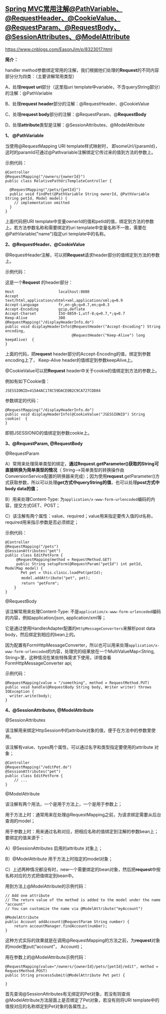 ## [Spring MVC常用注解@PathVariable、@RequestHeader、@CookieValue、@RequestParam、@RequestBody、@SessionAttributes、@ModelAttribute](https://www.cnblogs.com/EasonJim/p/8323017.html)





https://www.cnblogs.com/EasonJim/p/8323017.html



**简介：**

handler method参数绑定常用的注解，我们根据他们处理的**Request**的不同内容部分分为四类：（主要讲解常用类型）

A、处理**requet uri**部分（这里指uri template中variable，不含queryString部分）的注解：@PathVariable

B、处理**request header**部分的注解：@RequestHeader、@CookieValue

C、处理**request body**部分的注解：@RequestParam、@**RequestBody**

D、处理**attribute**类型是注解：@SessionAttributes、@ModelAttribute

**1、 @PathVariable** 

当使用@RequestMapping URI template样式映射时， 即someUrl/{paramId}，这时的paramId可通过@Pathvariable注解绑定它传过来的值到方法的参数上。

示例代码： 

```
@Controller  
@RequestMapping("/owners/{ownerId}")  
public class RelativePathUriTemplateController {  
  
  @RequestMapping("/pets/{petId}")  
  public void findPet(@PathVariable String ownerId, @PathVariable String petId, Model model) {      
    // implementation omitted   
  }  
}  
```

上面代码把URI template中变量ownerId的值和petId的值，绑定到方法的参数上。若方法参数名称和需要绑定的uri template中变量名称不一致，需要在@PathVariable("name")指定uri template中的名称。

**2、@RequestHeader、@CookieValue**

@RequestHeader注解，可以把**Request**请求header部分的值绑定到方法的参数上。

示例代码：

这是一个**Request** 的header部分：

```
Host                    localhost:8080  
Accept                  text/html,application/xhtml+xml,application/xml;q=0.9  
Accept-Language         fr,en-gb;q=0.7,en;q=0.3  
Accept-Encoding         gzip,deflate  
Accept-Charset          ISO-8859-1,utf-8;q=0.7,*;q=0.7  
Keep-Alive              300  
@RequestMapping("/displayHeaderInfo.do")  
public void displayHeaderInfo(@RequestHeader("Accept-Encoding") String encoding,  
                              @RequestHeader("Keep-Alive") long keepAlive)  {  
}   
```

上面的代码，把**request** header部分的Accept-Encoding的值，绑定到参数encoding上了， Keep-Alive header的值绑定到参数keepAlive上。

@CookieValue可以把**Request** header中关于cookie的值绑定到方法的参数上。

例如有如下Cookie值：

```
JSESSIONID=415A4AC178C59DACE0B2C9CA727CDD84 
```

参数绑定的代码：

```
@RequestMapping("/displayHeaderInfo.do")  
public void displayHeaderInfo(@CookieValue("JSESSIONID") String cookie)  {  
}  
```

即把JSESSIONID的值绑定到参数cookie上。 

**3、@RequestParam, @RequestBody**

@RequestParam 

A）常用来处理简单类型的绑定，**通过Request.getParameter()获取的String可直接转换为简单类型的情况**（ String-->简单类型的转换操作由ConversionService配置的转换器来完成）；因为使用**request**.getParameter()方式获取参数，所以可以处理**get方式中queryString的值**，也可以处理**post方式中 body data的值**；

B）用来处理Content-Type: 为`application/x-www-form-urlencoded`编码的内容，提交方式GET、POST；

C）该注解有两个属性：value、required；value用来指定要传入值的id名称，required用来指示参数是否必须绑定；

示例代码：

```
@Controller  
@RequestMapping("/pets")  
@SessionAttributes("pet")  
public class EditPetForm {  
     @RequestMapping(method = RequestMethod.GET)  
     public String setupForm(@RequestParam("petId") int petId, ModelMap model) {  
       Pet pet = this.clinic.loadPet(petId);  
   　　 model.addAttribute("pet", pet);  
   　　 return "petForm";  
    }  
}
```

@RequestBody

该注解常用来处理Content-Type: 不是`application/x-www-form-urlencoded`编码的内容，例如application/json, application/xml等；

它是通过使用HandlerAdapter配置的`HttpMessageConverters`来解析post data body，然后绑定到相应的bean上的。

因为配置有FormHttpMessageConverter，所以也可以用来处理`application/x-www-form-urlencoded`的内容，处理完的结果放在一个MultiValueMap<String, String>里，这种情况在某些特殊需求下使用，详情查看FormHttpMessageConverter api;

示例代码：

```
@RequestMapping(value = "/something", method = RequestMethod.PUT)  
public void handle(@RequestBody String body, Writer writer) throws IOException {  
  writer.write(body);  
}  
```

**4、@SessionAttributes, @ModelAttribute**

@SessionAttributes

该注解用来绑定HttpSession中的attribute对象的值，便于在方法中的参数里使用。

该注解有value、types两个属性，可以通过名字和类型指定要使用的attribute 对象；

```
@Controller  
@RequestMapping("/editPet.do")  
@SessionAttributes("pet")  
public class EditPetForm {  
    // ...   
}  
```

@ModelAttribute

该注解有两个用法，一个是用于方法上，一个是用于参数上；

用于方法上时：通常用来在处理@RequestMapping之前，为请求绑定需要从后台查询的model；

用于参数上时：用来通过名称对应，把相应名称的值绑定到注解的参数bean上；要绑定的值来源于：

A）@SessionAttributes 启用的attribute 对象上；

B）@ModelAttribute 用于方法上时指定的model对象；

C）上述两种情况都没有时，new一个需要绑定的bean对象，然后把**request**中按名称对应的方式把值绑定到bean中。 

用到方法上@ModelAttribute的示例代码：



```
// Add one attribute   
// The return value of the method is added to the model under the name "account"   
// You can customize the name via @ModelAttribute("myAccount")   
  
@ModelAttribute  
public Account addAccount(@RequestParam String number) {  
    return accountManager.findAccount(number);  
} 
```



这种方式实际的效果就是在调用@RequestMapping的方法之前，为**request**对象的model里put(“account”， Account)； 

用在参数上的@ModelAttribute示例代码：

```
@RequestMapping(value="/owners/{ownerId}/pets/{petId}/edit", method = RequestMethod.POST)  
public String processSubmit(@ModelAttribute Pet pet) {  
     
}  
```

首先查询@SessionAttributes有无绑定的Pet对象，若没有则查询@ModelAttribute方法层面上是否绑定了Pet对象，若没有则将URI template中的值按对应的名称绑定到Pet对象的各属性上。

 